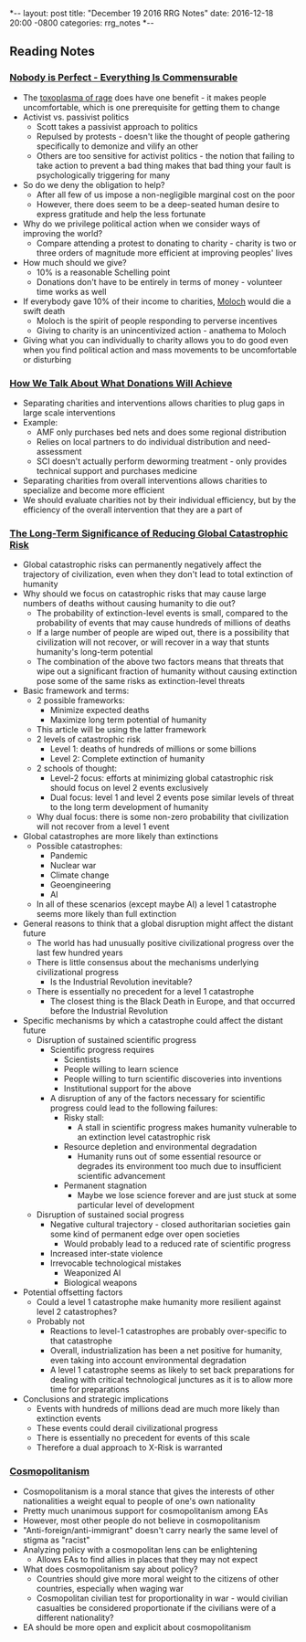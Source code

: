 *--
layout: post
title: "December 19 2016 RRG Notes"
date: 2016-12-18 20:00 -0800
categories: rrg_notes
*--

## Reading Notes

### [Nobody is Perfect - Everything Is Commensurable](http://slatestarcodex.com/2014/12/19/nobody-is-perfect-everything-is-commensurable/)
* The [toxoplasma of rage](http://slatestarcodex.com/2014/12/17/the-toxoplasma-of-rage/) does have one benefit - it makes people uncomfortable, which is one prerequisite for getting them to change
* Activist vs. passivist politics
  * Scott takes a passivist approach to politics 
  * Repulsed by protests - doesn't like the thought of people gathering specifically to demonize and vilify an other
  * Others are too sensitive for activist politics - the notion that failing to take action to prevent a bad thing makes that bad thing your fault is psychologically triggering for many
* So do we deny the obligation to help?
  * After all few of us impose a non-negligible marginal cost on the poor
  * However, there does seem to be a deep-seated human desire to express gratitude and help the less fortunate
* Why do we privilege political action when we consider ways of improving the world?
  * Compare attending a protest to donating to charity - charity is two or three orders of magnitude more efficient at improving peoples' lives
* How much should we give?
  * 10% is a reasonable Schelling point
  * Donations don't have to be entirely in terms of money - volunteer time works as well
* If everybody gave 10% of their income to charities, [Moloch](http://slatestarcodex.com/2014/07/30/meditations-on-moloch/) would die a swift death
  * Moloch is the spirit of people responding to perverse incentives
  * Giving to charity is an unincentivized action - anathema to Moloch
* Giving what you can individually to charity allows you to do good even when you find political action and mass movements to be uncomfortable or disturbing

### [How We Talk About What Donations Will Achieve](https://www.givingwhatwecan.org/post/2016/07/how-we-talk-about-what-donations-will-achieve/)
* Separating charities and interventions allows charities to plug gaps in large scale interventions
* Example:
  * AMF only purchases bed nets and does some regional distribution
  * Relies on local partners to do individual distribution and need-assessment
  * SCI doesn't actually perform deworming treatment - only provides technical support and purchases medicine
* Separating charities from overall interventions allows charities to specialize and become more efficient
* We should evaluate charities not by their individual efficiency, but by the efficiency of the overall intervention that they are a part of

### [The Long-Term Significance of Reducing Global Catastrophic Risk](http://blog.givewell.org/2015/08/13/the-long-term-significance-of-reducing-global-catastrophic-risks/)
* Global catastrophic risks can permanently negatively affect the trajectory of civilization, even when they don't lead to total extinction of humanity
* Why should we focus on catastrophic risks that may cause large numbers of deaths without causing humanity to die out?
  * The probability of extinction-level events is small, compared to the probability of events that may cause hundreds of millions of deaths
  * If a large number of people are wiped out, there is a possibility that civilization will not recover, or will recover in a way that stunts humanity's long-term potential
  * The combination of the above two factors means that threats that wipe out a significant fraction of humanity without causing extinction pose some of the same risks as extinction-level threats
* Basic framework and terms:
  * 2 possible frameworks:
    * Minimize expected deaths
    * Maximize long term potential of humanity
  * This article will be using the latter framework
  * 2 levels of catastrophic risk
    * Level 1: deaths of hundreds of millions or some billions
    * Level 2: Complete extinction of humanity
  * 2 schools of thought:
    * Level-2 focus: efforts at minimizing global catastrophic risk should focus on level 2 events exclusively
    * Dual focus: level 1 and level 2 events pose similar levels of threat to the long term development of humanity
  * Why dual focus: there is some non-zero probability that civilization will not recover from a level 1 event
* Global catastrophes are more likely than extinctions
  * Possible catastrophes:
    * Pandemic
    * Nuclear war
    * Climate change
    * Geoengineering
    * AI
  * In all of these scenarios (except maybe AI) a level 1 catastrophe seems more likely than full extinction
* General reasons to think that a global disruption might affect the distant future
  * The world has had unusually positive civilizational progress over the last few hundred years
  * There is little consensus about the mechanisms underlying civilizational progress
    * Is the Industrial Revolution inevitable?
  * There is essentially no precedent for a level 1 catastrophe
    * The closest thing is the Black Death in Europe, and that occurred before the Industrial Revolution
* Specific mechanisms by which a catastrophe could affect the distant future
  * Disruption of sustained scientific progress
    * Scientific progress requires
      * Scientists
      * People willing to learn science
      * People willing to turn scientific discoveries into inventions
      * Institutional support for the above
    * A disruption of any of the factors necessary for scientific progress could lead to the following failures:
      * Risky stall:
        * A stall in scientific progress makes humanity vulnerable to an extinction level catastrophic risk
      * Resource depletion and environmental degradation
        * Humanity runs out of some essential resource or degrades its environment too much due to insufficient scientific advancement
      * Permanent stagnation
        * Maybe we lose science forever and are just stuck at some particular level of development
  * Disruption of sustained social progress
    * Negative cultural trajectory - closed authoritarian societies gain some kind of permanent edge over open societies
      * Would probably lead to a reduced rate of scientific progress
    * Increased inter-state violence
    * Irrevocable technological mistakes
      * Weaponized AI
      * Biological weapons
* Potential offsetting factors
  * Could a level 1 catastrophe make humanity more resilient against level 2 catastrophes?
  * Probably not
    * Reactions to level-1 catastrophes are probably over-specific to that catastrophe
    * Overall, industrialization has been a net positive for humanity, even taking into account environmental degradation
    * A level 1 catastrophe seems as likely to set back preparations for dealing with critical technological junctures as it is to allow more time for preparations
* Conclusions and strategic implications
  * Events with hundreds of millions dead are much more likely than extinction events
  * These events could derail civilizational progress
  * There is essentially no precedent for events of this scale
  * Therefore a dual approach to X-Risk is warranted

### [Cosmopolitanism](http://effective-altruism.com/ea/6w/cosmopolitanism/)
* Cosmopolitanism is a moral stance that gives the interests of other nationalities a weight equal to people of one's own nationality
* Pretty much unanimous support for cosmopolitanism among EAs
* However, most other people do not believe in cosmopolitanism
* "Anti-foreign/anti-immigrant" doesn't carry nearly the same level of stigma as "racist"
* Analyzing policy with a cosmopolitan lens can be enlightening
  * Allows EAs to find allies in places that they may not expect
* What does cosmopolitanism say about policy?
  * Countries should give more moral weight to the citizens of other countries, especially when waging war
  * Cosmopolitan civilian test for proportionality in war - would civilian casualties be considered proportionate if the civilians were of a different nationality?
* EA should be more open and explicit about cosmopolitanism